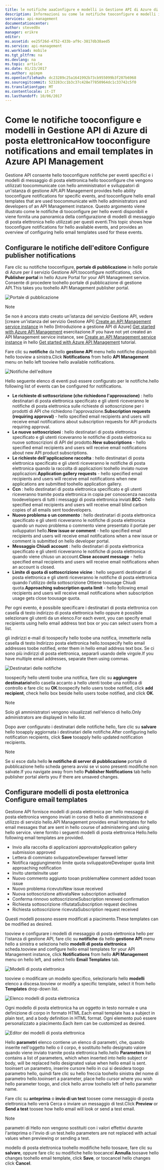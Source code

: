 ```yaml
---
title: le notifiche aaaConfigure e modelli in Gestione API di Azure di posta elettronica | Documenti Microsoft
description: Informazioni su come le notifiche tooconfigure e modelli in Gestione API di Azure di posta elettronica.
services: api-management
documentationcenter: 
author: steved0x
manager: erikre
editor: 
ms.assetid: ee25f26d-4752-433b-af9c-3817db38aed5
ms.service: api-management
ms.workload: mobile
ms.tgt_pltfrm: na
ms.devlang: na
ms.topic: article
ms.date: 01/23/2017
ms.author: apimpm
ms.openlocfilehash: dc23289c25a1641992b73cb955099b3f207b6968
ms.sourcegitcommit: 523283cc1b3c37c428e77850964dc1c33742c5f0
ms.translationtype: MT
ms.contentlocale: it-IT
ms.lasthandoff: 10/06/2017
---
```

# <a name="how-tooconfigure-notifications-and-email-templates-in-azure-api-management"></a><span data-ttu-id="7b10d-103">Come le notifiche tooconfigure e modelli in Gestione API di Azure di posta elettronica</span><span class="sxs-lookup"><span data-stu-id="7b10d-103">How tooconfigure notifications and email templates in Azure API Management</span></span>
<span data-ttu-id="7b10d-104">Gestione API consente hello tooconfigure notifiche per eventi specifici e i modelli di messaggio di posta elettronica hello tooconfigure che vengono utilizzati toocommunicate con hello amministratori e sviluppatori di un'istanza di gestione API.</span><span class="sxs-lookup"><span data-stu-id="7b10d-104">API Management provides hello ability tooconfigure notifications for specific events, and tooconfigure hello email templates that are used toocommunicate with hello administrators and developers of an API Management instance.</span></span> <span data-ttu-id="7b10d-105">Questo argomento viene illustrato come le notifiche di tooconfigure per hello eventi disponibili e viene fornita una panoramica della configurazione di modelli di messaggio di posta elettronica hello utilizzati per questi eventi.</span><span class="sxs-lookup"><span data-stu-id="7b10d-105">This topic shows how tooconfigure notifications for hello available events, and provides an overview of configuring hello email templates used for these events.</span></span>

## <span data-ttu-id="7b10d-106"><a name="publisher-notifications"></a>Configurare le notifiche dell'editore</span><span class="sxs-lookup"><span data-stu-id="7b10d-106"><a name="publisher-notifications"> </a>Configure publisher notifications</span></span>
<span data-ttu-id="7b10d-107">Fare clic su notifiche tooconfigure, **portale di pubblicazione** in hello portale di Azure per il servizio Gestione API.</span><span class="sxs-lookup"><span data-stu-id="7b10d-107">tooconfigure notifications, click **Publisher portal** in hello Azure Portal for your API Management service.</span></span> <span data-ttu-id="7b10d-108">Consente di procedere toohello portale di pubblicazione di gestione API.</span><span class="sxs-lookup"><span data-stu-id="7b10d-108">This takes you toohello API Management publisher portal.</span></span>

![Portale di pubblicazione][api-management-management-console]

> [!NOTE] 
> <span data-ttu-id="7b10d-110">Se non è ancora stato creato un'istanza del servizio Gestione API, vedere [creare un'istanza del servizio Gestione API] [ Create an API Management service instance] in hello [Introduzione a gestione API di Azure] [ Get started with Azure API Management] esercitazione.</span><span class="sxs-lookup"><span data-stu-id="7b10d-110">If you have not yet created an API Management service instance, see [Create an API Management service instance][Create an API Management service instance] in hello [Get started with Azure API Management][Get started with Azure API Management] tutorial.</span></span>

<span data-ttu-id="7b10d-111">Fare clic su **notifiche** da hello **gestione API** menu hello notifiche disponibili hello tooview a sinistra.</span><span class="sxs-lookup"><span data-stu-id="7b10d-111">Click **Notifications** from hello **API Management** menu on hello left tooview hello available notifications.</span></span>

![Notifiche dell'editore][api-management-publisher-notifications]

<span data-ttu-id="7b10d-113">Hello seguente elenco di eventi può essere configurato per le notifiche.</span><span class="sxs-lookup"><span data-stu-id="7b10d-113">hello following list of events can be configured for notifications.</span></span>

* <span data-ttu-id="7b10d-114">**Le richieste di sottoscrizione (che richiedono l'approvazione)** : hello destinatari di posta elettronica specificato e gli utenti riceveranno le notifiche di posta elettronica sulle richieste di sottoscrizione per i prodotti di API che richiedono l'approvazione.</span><span class="sxs-lookup"><span data-stu-id="7b10d-114">**Subscription requests (requiring approval)** - hello specified email recipients and users will receive email notifications about subscription requests for API products requiring approval.</span></span>
* <span data-ttu-id="7b10d-115">**Le nuove sottoscrizioni** : hello destinatari di posta elettronica specificato e gli utenti riceveranno le notifiche di posta elettronica su nuove sottoscrizioni di API del prodotto.</span><span class="sxs-lookup"><span data-stu-id="7b10d-115">**New subscriptions** - hello specified email recipients and users will receive email notifications about new API product subscriptions.</span></span>
* <span data-ttu-id="7b10d-116">**Le richieste dell'applicazione raccolta** : hello destinatari di posta elettronica specificato e gli utenti riceveranno le notifiche di posta elettronica quando la raccolta di applicazioni toohello inviato nuove applicazioni.</span><span class="sxs-lookup"><span data-stu-id="7b10d-116">**Application gallery requests** - hello specified email recipients and users will receive email notifications when new applications are submitted toohello application gallery.</span></span>
* <span data-ttu-id="7b10d-117">**Ccn** : hello destinatari di posta elettronica specificato e gli utenti riceveranno tramite posta elettronica in copia per conoscenza nascosta toodevelopers di tutti i messaggi di posta elettronica inviati.</span><span class="sxs-lookup"><span data-stu-id="7b10d-117">**BCC** - hello specified email recipients and users will receive email blind carbon copies of all emails sent toodevelopers.</span></span>
* <span data-ttu-id="7b10d-118">**Nuovo problema o un commento** : hello destinatari di posta elettronica specificato e gli utenti riceveranno le notifiche di posta elettronica quando un nuovo problema o commento viene presentato il portale per sviluppatori hello.</span><span class="sxs-lookup"><span data-stu-id="7b10d-118">**New issue or comment** - hello specified email recipients and users will receive email notifications when a new issue or comment is submitted on hello developer portal.</span></span>
* <span data-ttu-id="7b10d-119">**Messaggio Chiudi account** : hello destinatari di posta elettronica specificato e gli utenti riceveranno le notifiche di posta elettronica quando viene chiuso un account.</span><span class="sxs-lookup"><span data-stu-id="7b10d-119">**Close account message** - hello specified email recipients and users will receive email notifications when an account is closed.</span></span>
* <span data-ttu-id="7b10d-120">**Limite di quota di sottoscrizione vicine** : hello seguenti destinatari di posta elettronica e gli utenti riceveranno le notifiche di posta elettronica quando l'utilizzo della sottoscrizione Ottiene toousage Chiudi quota.</span><span class="sxs-lookup"><span data-stu-id="7b10d-120">**Approaching subscription quota limit** - hello following email recipients and users will receive email notifications when subscription usage gets close toousage quota.</span></span>

<span data-ttu-id="7b10d-121">Per ogni evento, è possibile specificare i destinatari di posta elettronica con casella di testo indirizzo di posta elettronica hello oppure è possibile selezionare gli utenti da un elenco.</span><span class="sxs-lookup"><span data-stu-id="7b10d-121">For each event, you can specify email recipients using hello email address text box or you can select users from a list.</span></span>

<span data-ttu-id="7b10d-122">gli indirizzi e-mail di toospecify hello toobe una notifica, immetterle nella casella di testo Indirizzo posta elettronica hello.</span><span class="sxs-lookup"><span data-stu-id="7b10d-122">toospecify hello email addresses toobe notified, enter them in hello email address text box.</span></span> <span data-ttu-id="7b10d-123">Se ci sono più indirizzi di posta elettronica, separarli usando delle virgole.</span><span class="sxs-lookup"><span data-stu-id="7b10d-123">If you have multiple email addresses, separate them using commas.</span></span>

![Destinatari delle notifiche][api-management-email-addresses]

<span data-ttu-id="7b10d-125">toospecify hello utenti toobe una notifica, fare clic su **aggiungere destinatario**hello casella accanto a hello utenti toobe una notifica di controllo e fare clic su **OK**.</span><span class="sxs-lookup"><span data-stu-id="7b10d-125">toospecify hello users toobe notified, click **add recipient**, check hello box beside hello users toobe notified, and click **OK**.</span></span>

> [!NOTE] 
> <span data-ttu-id="7b10d-126">Solo gli amministratori vengono visualizzati nell'elenco di hello.</span><span class="sxs-lookup"><span data-stu-id="7b10d-126">Only administrators are displayed in hello list.</span></span>


<span data-ttu-id="7b10d-127">Dopo aver configurato i destinatari delle notifiche hello, fare clic su **salvare** hello tooapply aggiornata i destinatari delle notifiche.</span><span class="sxs-lookup"><span data-stu-id="7b10d-127">After configuring hello notification recipients, click **Save** tooapply hello updated notification recipients.</span></span>

> [!NOTE] 
> <span data-ttu-id="7b10d-128">Se si esce dalla hello **le notifiche di server di pubblicazione** portale di pubblicazione hello scheda genera avvisi se vi sono presenti modifiche non salvate.</span><span class="sxs-lookup"><span data-stu-id="7b10d-128">If you navigate away from hello **Publisher Notifications** tab hello publisher portal alerts you if there are unsaved changes.</span></span>


## <span data-ttu-id="7b10d-129"><a name="email-templates"> </a>Configurare modelli di posta elettronica</span><span class="sxs-lookup"><span data-stu-id="7b10d-129"><a name="email-templates"> </a>Configure email templates</span></span>
<span data-ttu-id="7b10d-130">Gestione API fornisce modelli di posta elettronica per hello messaggi di posta elettronica vengono inviati in corso di hello di amministrazione e utilizzo di servizio hello.</span><span class="sxs-lookup"><span data-stu-id="7b10d-130">API Management provides email templates for hello email messages that are sent in hello course of administering and using hello service.</span></span> <span data-ttu-id="7b10d-131">viene fornito i seguenti modelli di posta elettronica Hello.</span><span class="sxs-lookup"><span data-stu-id="7b10d-131">hello following email templates are provided.</span></span>

* <span data-ttu-id="7b10d-132">Invio alla raccolta di applicazioni approvato</span><span class="sxs-lookup"><span data-stu-id="7b10d-132">Application gallery submission approved</span></span>
* <span data-ttu-id="7b10d-133">Lettera di commiato sviluppatore</span><span class="sxs-lookup"><span data-stu-id="7b10d-133">Developer farewell letter</span></span>
* <span data-ttu-id="7b10d-134">Notifica raggiungimento limite quota sviluppatore</span><span class="sxs-lookup"><span data-stu-id="7b10d-134">Developer quota limit approaching notification</span></span>
* <span data-ttu-id="7b10d-135">Invito utente</span><span class="sxs-lookup"><span data-stu-id="7b10d-135">Invite user</span></span>
* <span data-ttu-id="7b10d-136">Nuovo commento aggiunto tooan problema</span><span class="sxs-lookup"><span data-stu-id="7b10d-136">New comment added tooan issue</span></span>
* <span data-ttu-id="7b10d-137">Nuovo problema ricevuto</span><span class="sxs-lookup"><span data-stu-id="7b10d-137">New issue received</span></span>
* <span data-ttu-id="7b10d-138">Nuova sottoscrizione attivata</span><span class="sxs-lookup"><span data-stu-id="7b10d-138">New subscription activated</span></span>
* <span data-ttu-id="7b10d-139">Conferma rinnovo sottoscrizione</span><span class="sxs-lookup"><span data-stu-id="7b10d-139">Subscription renewed confirmation</span></span>
* <span data-ttu-id="7b10d-140">Richiesta sottoscrizione rifiutata</span><span class="sxs-lookup"><span data-stu-id="7b10d-140">Subscription request declines</span></span>
* <span data-ttu-id="7b10d-141">Richiesta sottoscrizione ricevuta</span><span class="sxs-lookup"><span data-stu-id="7b10d-141">Subscription request received</span></span>

<span data-ttu-id="7b10d-142">Questi modelli possono essere modificati a piacimento.</span><span class="sxs-lookup"><span data-stu-id="7b10d-142">These templates can be modified as desired.</span></span>

<span data-ttu-id="7b10d-143">tooview e configurare i modelli di messaggio di posta elettronica hello per l'istanza di gestione API, fare clic su **notifiche** da hello **gestione API** menu hello a sinistra e seleziona hello **modelli di posta elettronica**  scheda.</span><span class="sxs-lookup"><span data-stu-id="7b10d-143">tooview and configure hello email templates for your API Management instance, click **Notifications** from hello **API Management** menu on hello left, and select hello **Email Templates** tab.</span></span>

![Modelli di posta elettronica][api-management-email-templates]

<span data-ttu-id="7b10d-145">tooview o modificare un modello specifico, selezionarlo hello **modelli** elenco a discesa.</span><span class="sxs-lookup"><span data-stu-id="7b10d-145">tooview or modify a specific template, select it from hello **Templates** drop-down list.</span></span>

![Elenco modelli di posta elettronica][api-management-email-templates-list]

<span data-ttu-id="7b10d-147">Ogni modello di posta elettronica ha un oggetto in testo normale e una definizione di corpo in formato HTML.</span><span class="sxs-lookup"><span data-stu-id="7b10d-147">Each email template has a subject in plain text, and a body definition in HTML format.</span></span> <span data-ttu-id="7b10d-148">Ogni elemento può essere personalizzato a piacimento.</span><span class="sxs-lookup"><span data-stu-id="7b10d-148">Each item can be customized as desired.</span></span>

![Editor dei modelli di posta elettronica][api-management-email-template]

<span data-ttu-id="7b10d-150">Hello **parametri** elenco contiene un elenco di parametri, che, quando inserite nell'oggetto hello o il corpo, è sostituito hello designato valore quando viene inviato tramite posta elettronica hello.</span><span class="sxs-lookup"><span data-stu-id="7b10d-150">hello **Parameters** list contains a list of parameters, which when inserted into hello subject or body, will be replaced hello designated value when hello email is sent.</span></span> <span data-ttu-id="7b10d-151">tooinsert un parametro, inserire cursore hello in cui si desidera toogo parametro hello, quindi fare clic su hello freccia toohello sinistra del nome di parametro hello.</span><span class="sxs-lookup"><span data-stu-id="7b10d-151">tooinsert a parameter, place hello cursor where you wish hello parameter toogo, and click hello arrow toohello left of hello parameter name.</span></span>

<span data-ttu-id="7b10d-152">Fare clic su **anteprima** o **invio di un test** toosee come messaggio di posta elettronica hello verrà Cerca o inviare un messaggio di test.</span><span class="sxs-lookup"><span data-stu-id="7b10d-152">Click **Preview** or **Send a test** toosee how hello email will look or send a test email.</span></span>

> [!NOTE] 
> <span data-ttu-id="7b10d-153">parametri di Hello non vengono sostituiti con i valori effettivi durante l'anteprima o l'invio di un test.</span><span class="sxs-lookup"><span data-stu-id="7b10d-153">hello parameters are not replaced with actual values when previewing or sending a test.</span></span>

<span data-ttu-id="7b10d-154">modello di posta elettronica toohello modifiche hello toosave, fare clic su **salvare**, oppure fare clic su modifiche hello toocancel **Annulla**.</span><span class="sxs-lookup"><span data-stu-id="7b10d-154">toosave hello changes toohello email template, click **Save**, or toocancel hello changes click **Cancel**.</span></span>
 

[api-management-management-console]: ./media/api-management-howto-configure-notifications/api-management-management-console.png
[api-management-publisher-notifications]: ./media/api-management-howto-configure-notifications/api-management-publisher-notifications.png
[api-management-email-addresses]: ./media/api-management-howto-configure-notifications/api-management-email-addresses.png


[api-management-email-templates]: ./media/api-management-howto-configure-notifications/api-management-email-templates.png
[api-management-email-templates-list]: ./media/api-management-howto-configure-notifications/api-management-email-templates-list.png
[api-management-email-template]: ./media/api-management-howto-configure-notifications/api-management-email-template.png


[Configure publisher notifications]: #publisher-notifications
[Configure email templates]: #email-templates

[How toocreate and use groups]: api-management-howto-create-groups.md
[How tooassociate groups with developers]: api-management-howto-create-groups.md#associate-group-developer

[Get started with Azure API Management]: api-management-get-started.md
[Create an API Management service instance]: api-management-get-started.md#create-service-instance
